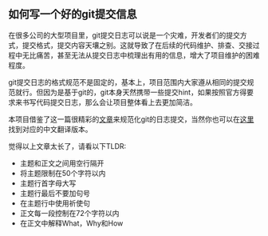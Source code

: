 ## 如何写一个好的git提交信息

在很多公司的大型项目里，git提交日志可以说是一个灾难，开发者们的提交方式，提交格式，提交内容天壤之别。这就导致了在后续的代码维护、排查、交接过程中无比痛苦，甚至无法从提交日志中梳理出有用的信息，增大了项目维护的困难程度。

git提交日志的格式规范不是固定的，基本上，项目范围内大家遵从相同的提交规范就行。但因为是基于git的，git本身天然携带一些提交hint，如果按照官方得要求来书写代码提交日志，那么会让项目整体看上去更加简洁。

本项目借鉴了这一篇很精彩的[文章](https://cbea.ms/git-commit/)来规范化git的日志提交，当然你也可以在[这里]()找到对应的中文翻译版本。

觉得以上文章太长了，请看以下TLDR:

* 主题和正文之间用空行隔开
* 将主题限制在50个字符以内
* 主题行首字母大写
* 主题行最后不要加句号
* 在主题行中使用祈使句
* 正文每一段控制在72个字符以内
* 在正文中解释What，Why和How



